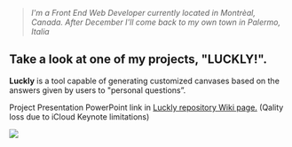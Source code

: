 > *I'm a Front End Web Developer currently located in Montrèal, Canada. After December I'll come back to my own town in Palermo, Italia*

## Take a look at one of my projects, "LUCKLY!". 

**Luckly** is a tool capable of generating customized canvases based on the answers given by users to "personal questions”.
  
Project Presentation PowerPoint link in [Luckly repository Wiki page.](https://github.com/andreparacino/LUCKLY-Alpha/wiki) (Qality loss due to iCloud Keynote limitations)

<img align="center" src="https://github-readme-stats.vercel.app/api/<CARD_TYPE>/?username=<USERNAME>&theme=<THEME_NAME>" />
